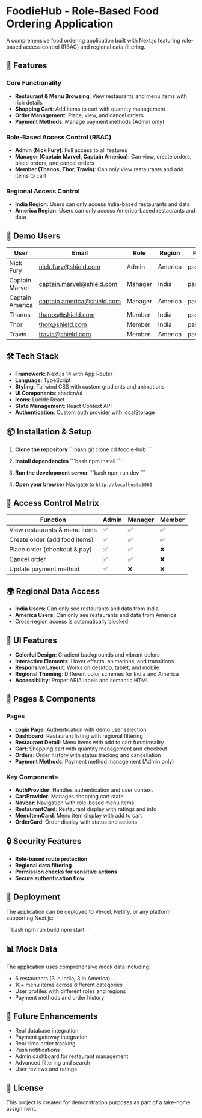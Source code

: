 # FoodieHub - Role-Based Food Ordering Application

A comprehensive food ordering application built with Next.js featuring role-based access control (RBAC) and regional data filtering.

## 🚀 Features

### Core Functionality
- **Restaurant & Menu Browsing**: View restaurants and menu items with rich details
- **Shopping Cart**: Add items to cart with quantity management
- **Order Management**: Place, view, and cancel orders
- **Payment Methods**: Manage payment methods (Admin only)

### Role-Based Access Control (RBAC)
- **Admin (Nick Fury)**: Full access to all features
- **Manager (Captain Marvel, Captain America)**: Can view, create orders, place orders, and cancel orders
- **Member (Thanos, Thor, Travis)**: Can only view restaurants and add items to cart

### Regional Access Control
- **India Region**: Users can only access India-based restaurants and data
- **America Region**: Users can only access America-based restaurants and data

## 👥 Demo Users

| User | Email | Role | Region | Password |
|------|-------|------|--------|----------|
| Nick Fury | nick.fury@shield.com | Admin | America | password123 |
| Captain Marvel | captain.marvel@shield.com | Manager | India | password123 |
| Captain America | captain.america@shield.com | Manager | America | password123 |
| Thanos | thanos@shield.com | Member | India | password123 |
| Thor | thor@shield.com | Member | India | password123 |
| Travis | travis@shield.com | Member | America | password123 |

## 🛠️ Tech Stack

- **Framework**: Next.js 14 with App Router
- **Language**: TypeScript
- **Styling**: Tailwind CSS with custom gradients and animations
- **UI Components**: shadcn/ui
- **Icons**: Lucide React
- **State Management**: React Context API
- **Authentication**: Custom auth provider with localStorage

## 📦 Installation & Setup

1. **Clone the repository**
   \`\`\`bash
   git clone <repository-url>
   cd foodie-hub
   \`\`\`

2. **Install dependencies**
   \`\`\`bash
   npm install
   \`\`\`

3. **Run the development server**
   \`\`\`bash
   npm run dev
   \`\`\`

4. **Open your browser**
   Navigate to `http://localhost:3000`

## 🎯 Access Control Matrix

| Function | Admin | Manager | Member |
|----------|-------|---------|--------|
| View restaurants & menu items | ✅ | ✅ | ✅ |
| Create order (add food items) | ✅ | ✅ | ✅ |
| Place order (checkout & pay) | ✅ | ✅ | ❌ |
| Cancel order | ✅ | ✅ | ❌ |
| Update payment method | ✅ | ❌ | ❌ |

## 🌍 Regional Data Access

- **India Users**: Can only see restaurants and data from India
- **America Users**: Can only see restaurants and data from America
- Cross-region access is automatically blocked

## 🎨 UI Features

- **Colorful Design**: Gradient backgrounds and vibrant colors
- **Interactive Elements**: Hover effects, animations, and transitions
- **Responsive Layout**: Works on desktop, tablet, and mobile
- **Regional Theming**: Different color schemes for India and America
- **Accessibility**: Proper ARIA labels and semantic HTML

## 📱 Pages & Components

### Pages
- **Login Page**: Authentication with demo user selection
- **Dashboard**: Restaurant listing with regional filtering
- **Restaurant Detail**: Menu items with add to cart functionality
- **Cart**: Shopping cart with quantity management and checkout
- **Orders**: Order history with status tracking and cancellation
- **Payment Methods**: Payment method management (Admin only)

### Key Components
- **AuthProvider**: Handles authentication and user context
- **CartProvider**: Manages shopping cart state
- **Navbar**: Navigation with role-based menu items
- **RestaurantCard**: Restaurant display with ratings and info
- **MenuItemCard**: Menu item display with add to cart
- **OrderCard**: Order display with status and actions

## 🔒 Security Features

- **Role-based route protection**
- **Regional data filtering**
- **Permission checks for sensitive actions**
- **Secure authentication flow**

## 🚀 Deployment

The application can be deployed to Vercel, Netlify, or any platform supporting Next.js:

\`\`\`bash
npm run build
npm start
\`\`\`

## 📊 Mock Data

The application uses comprehensive mock data including:
- 6 restaurants (3 in India, 3 in America)
- 10+ menu items across different categories
- User profiles with different roles and regions
- Payment methods and order history

## 🎯 Future Enhancements

- Real database integration
- Payment gateway integration
- Real-time order tracking
- Push notifications
- Admin dashboard for restaurant management
- Advanced filtering and search
- User reviews and ratings

## 📄 License

This project is created for demonstration purposes as part of a take-home assignment.
